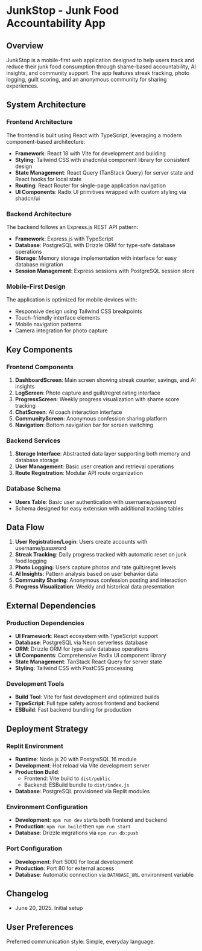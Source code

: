 # JunkStop - Junk Food Accountability App

## Overview

JunkStop is a mobile-first web application designed to help users track and reduce their junk food consumption through shame-based accountability, AI insights, and community support. The app features streak tracking, photo logging, guilt scoring, and an anonymous community for sharing experiences.

## System Architecture

### Frontend Architecture
The frontend is built using React with TypeScript, leveraging a modern component-based architecture:
- **Framework**: React 18 with Vite for development and building
- **Styling**: Tailwind CSS with shadcn/ui component library for consistent design
- **State Management**: React Query (TanStack Query) for server state and React hooks for local state
- **Routing**: React Router for single-page application navigation
- **UI Components**: Radix UI primitives wrapped with custom styling via shadcn/ui

### Backend Architecture
The backend follows an Express.js REST API pattern:
- **Framework**: Express.js with TypeScript
- **Database**: PostgreSQL with Drizzle ORM for type-safe database operations
- **Storage**: Memory storage implementation with interface for easy database migration
- **Session Management**: Express sessions with PostgreSQL session store

### Mobile-First Design
The application is optimized for mobile devices with:
- Responsive design using Tailwind CSS breakpoints
- Touch-friendly interface elements
- Mobile navigation patterns
- Camera integration for photo capture

## Key Components

### Frontend Components
1. **DashboardScreen**: Main screen showing streak counter, savings, and AI insights
2. **LogScreen**: Photo capture and guilt/regret rating interface
3. **ProgressScreen**: Weekly progress visualization with shame score tracking
4. **ChatScreen**: AI coach interaction interface
5. **CommunityScreen**: Anonymous confession sharing platform
6. **Navigation**: Bottom navigation bar for screen switching

### Backend Services
1. **Storage Interface**: Abstracted data layer supporting both memory and database storage
2. **User Management**: Basic user creation and retrieval operations
3. **Route Registration**: Modular API route organization

### Database Schema
- **Users Table**: Basic user authentication with username/password
- Schema designed for easy extension with additional tracking tables

## Data Flow

1. **User Registration/Login**: Users create accounts with username/password
2. **Streak Tracking**: Daily progress tracked with automatic reset on junk food logging
3. **Photo Logging**: Users capture photos and rate guilt/regret levels
4. **AI Insights**: Pattern analysis based on user behavior data
5. **Community Sharing**: Anonymous confession posting and interaction
6. **Progress Visualization**: Weekly and historical data presentation

## External Dependencies

### Production Dependencies
- **UI Framework**: React ecosystem with TypeScript support
- **Database**: PostgreSQL via Neon serverless database
- **ORM**: Drizzle ORM for type-safe database operations
- **UI Components**: Comprehensive Radix UI component library
- **State Management**: TanStack React Query for server state
- **Styling**: Tailwind CSS with PostCSS processing

### Development Tools
- **Build Tool**: Vite for fast development and optimized builds
- **TypeScript**: Full type safety across frontend and backend
- **ESBuild**: Fast backend bundling for production

## Deployment Strategy

### Replit Environment
- **Runtime**: Node.js 20 with PostgreSQL 16 module
- **Development**: Hot reload via Vite development server
- **Production Build**: 
  - Frontend: Vite build to `dist/public`
  - Backend: ESBuild bundle to `dist/index.js`
- **Database**: PostgreSQL provisioned via Replit modules

### Environment Configuration
- **Development**: `npm run dev` starts both frontend and backend
- **Production**: `npm run build` then `npm run start`
- **Database**: Drizzle migrations via `npm run db:push`

### Port Configuration
- **Development**: Port 5000 for local development
- **Production**: Port 80 for external access
- **Database**: Automatic connection via `DATABASE_URL` environment variable

## Changelog

- June 20, 2025. Initial setup

## User Preferences

Preferred communication style: Simple, everyday language.